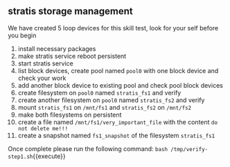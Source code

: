## stratis storage management
We have created 5 loop devices for this skill test, look for your self before you begin

1. install necessary packages
2. make stratis service reboot persistent
3. start stratis service
4. list block devices, create pool named `pool0` with one block device and check your work
5. add another block device to existing pool and check pool block devices
6. create filesystem on `pool0` named `stratis_fs1` and verify
7. create another filesystem on `pool0` named `stratis_fs2` and verify
8. mount `stratis_fs1` on `/mnt/fs1` and `stratis_fs2` on `/mnt/fs2`
9. make both filesystems on persistent
10. create a file named `/mnt/fs1/very_important_file` with the content `do not delete me!!!`
11. create a snapshot named `fs1_snapshot` of the filesystem `stratis_fs1`

Once complete please run the following command: `bash /tmp/verify-step1.sh`{{execute}}
